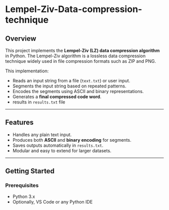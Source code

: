 # Lempel-Ziv-Data-compression-technique

## Overview
This project implements the **Lempel-Ziv (LZ) data compression algorithm** in Python. The Lempel-Ziv algorithm is a lossless data compression technique widely used in file compression formats such as ZIP and PNG.  

This implementation:
- Reads an input string from a file (`text.txt`) or user input.
- Segments the input string based on repeated patterns.
- Encodes the segments using ASCII and binary representations.
- Generates a **final compressed code word**.
- results in `results.txt` file

---

## Features
- Handles any plain text input.
- Produces both **ASCII** and **binary encoding** for segments.
- Saves outputs automatically in `results.txt`.
- Modular and easy to extend for larger datasets.

---

## Getting Started

### Prerequisites
- Python 3.x
- Optionally, VS Code or any Python IDE

